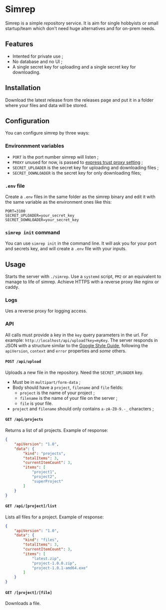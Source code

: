 # Simrep

Simrep is a *sim*ple *rep*ository service. It is aim for single hobbyists or
small startup/team which don't need huge alternatives and for on-prem needs.

## Features

* Intented for private use ;
* No database and no UI ;
* A single secret key for uploading and a single secret key for downloading.

## Installation

Download the latest release from the releases page and put it in a folder where
your files and data will be stored.

## Configuration

You can configure simrep by three ways:

### Environnment variables

* `PORT` is the port number simrep will listen ;
* `PROXY` unused for now, is passed to [express trust proxy setting](https://expressjs.com/en/guide/behind-proxies.html) ;
* `SECRET_UPLOADER` is the secret key for uploading and downloading files ;
* `SECRET_DOWNLOADER` is the secret key for only downloading files;

### `.env` file

Create a `.env` files in the same folder as the simrep binary and edit it with
the same variable as the environment ones like this:

```
PORT=3100
SECRET_UPLOADER=your_secret_key
SECRET_DOWNLOADER=your_secret_key
```

### `simrep init` command

You can use `simrep init` in the command line. It will ask you for your port and
secrets key, and will create a `.env` file with your inputs.

## Usage

Starts the server with `./simrep`. Use a `systemd` script, `PM2` or an
equivalent to manage to life of simrep. Achieve HTTPS with a reverse proxy
like nginx or caddy.

### Logs

Ues a reverse proxy for logging access.

### API

All calls must provide a key in the `key` query parameters in the url. For
example: `http://localhost/api/upload?key=myKey`. The server responds in JSON
with a structure similar to the [Google Style Guide](https://google.github.io/styleguide/jsoncstyleguide.xml),
following the `apiVersion`, `context` and `error` properties and *some* others.

#### `POST /api/upload`

Uploads a new file in the repository. Need the `SECRET_UPLOADER` key.

* Must be in `multipart/form-data` ;
* Body should have a `project`, `filename` and `file` fields:
  * `project` is the name of your project ;
  * `filename` is the name of your file on the server ;
  * `file` is your file.
* `project` and `filename` should only contains `a-zA-Z0-9.-_` characters ;

#### `GET /api/projects`

Returns a list of all projects. Example of response:

```json
{
    "apiVersion": "1.0",
    "data": {
        "kind": "projects",
        "totalItems": 3,
        "currentItemCount": 3,
        "items": [
            "project1",
            "project2",
            "superProject"
        ]
    }
}
```

#### `GET /api/[project]/list`

Lists all files for a project. Example of response:

```json
{
    "apiVersion": "1.0",
    "data": {
        "kind": "files",
        "totalItems": 3,
        "currentItemCount": 3,
        "items": [
            "latest.zip",
            "project-1.0.0.zip",
            "project-1.0.1-amd64.exe"
        ]
    }
}
```

#### `GET /[project]/[file]`

Downloads a file.